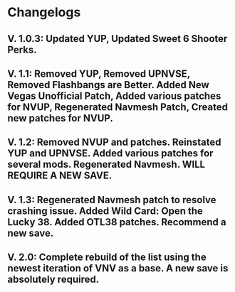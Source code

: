 # Changelogs

## V. 1.0.3: Updated YUP, Updated Sweet 6 Shooter Perks.

## V. 1.1: Removed YUP, Removed UPNVSE, Removed Flashbangs are Better. Added New Vegas Unofficial Patch, Added various patches for NVUP, Regenerated Navmesh Patch, Created new patches for NVUP.

## V. 1.2: Removed NVUP and patches. Reinstated YUP and UPNVSE. Added various patches for several mods. Regenerated Navmesh. WILL REQUIRE A NEW SAVE.

## V. 1.3: Regenerated Navmesh patch to resolve crashing issue. Added Wild Card: Open the Lucky 38. Added OTL38 patches. Recommend a new save.

## V. 2.0: Complete rebuild of the list using the newest iteration of VNV as a base. A new save is absolutely required.
